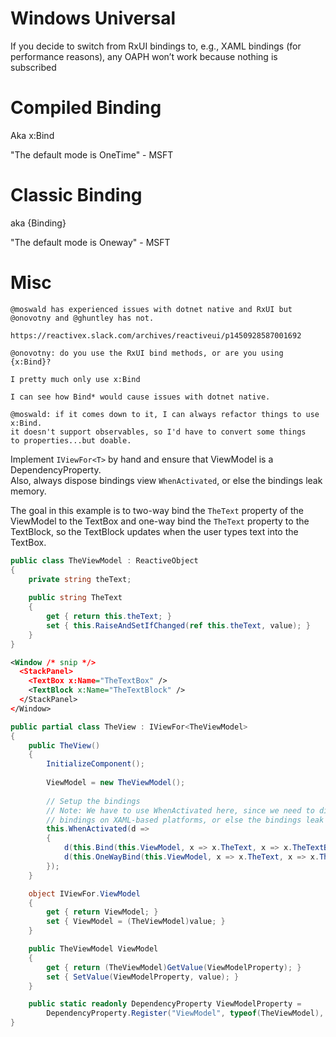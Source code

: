 # Windows Universal

If you decide to switch from RxUI bindings to, e.g., XAML bindings (for performance reasons), any OAPH won’t work because nothing is subscribed 

# Compiled Binding

Aka x:Bind

"The default mode is OneTime" - MSFT

# Classic Binding

aka {Binding}

"The default mode is Oneway" - MSFT


# Misc

    @moswald has experienced issues with dotnet native and RxUI but @onovotny and @ghuntley has not.
    
    https://reactivex.slack.com/archives/reactiveui/p1450928587001692
    
    @onovotny: do you use the RxUI bind methods, or are you using {x:Bind}?
    
    I pretty much only use x:Bind
    
    I can see how Bind* would cause issues with dotnet native.
    
    @moswald: if it comes down to it, I can always refactor things to use x:Bind. 
    it doesn't support observables, so I'd have to convert some things
    to properties...but doable.
    
    
Implement `IViewFor<T>` by hand and ensure that ViewModel is a DependencyProperty.  
Also, always dispose bindings view `WhenActivated`, or else the bindings leak memory.
  
The goal in this example is to two-way bind the `TheText` property of the
ViewModel to the TextBox and one-way bind the `TheText` property to the TextBlock, 
so the TextBlock updates when the user types text into the TextBox.
  
```csharp
public class TheViewModel : ReactiveObject
{
    private string theText;
    
    public string TheText
    {
        get { return this.theText; }
        set { this.RaiseAndSetIfChanged(ref this.theText, value); }
    }
}
```

```xml
<Window /* snip */>
  <StackPanel>
    <TextBox x:Name="TheTextBox" />
    <TextBlock x:Name="TheTextBlock" />
  </StackPanel>
</Window>
```

```csharp
public partial class TheView : IViewFor<TheViewModel>
{
    public TheView()
    {
        InitializeComponent();
        
        ViewModel = new TheViewModel();
        
        // Setup the bindings
        // Note: We have to use WhenActivated here, since we need to dispose the
        // bindings on XAML-based platforms, or else the bindings leak memory.
        this.WhenActivated(d =>
        {
            d(this.Bind(this.ViewModel, x => x.TheText, x => x.TheTextBox.Text));
            d(this.OneWayBind(this.ViewModel, x => x.TheText, x => x.TheTextBlock.Text));
        });
    }

    object IViewFor.ViewModel
    {
        get { return ViewModel; }
        set { ViewModel = (TheViewModel)value; }
    }

    public TheViewModel ViewModel
    {
        get { return (TheViewModel)GetValue(ViewModelProperty); }
        set { SetValue(ViewModelProperty, value); }
    }

    public static readonly DependencyProperty ViewModelProperty =
        DependencyProperty.Register("ViewModel", typeof(TheViewModel), typeof(TheView));
}
```
